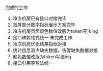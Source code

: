 完成的工作
1. 冷冻机房已有接口对接完毕
2. 首屏部分数字指标展示方案完毕
3. 冷冻机房页面颜色数值改版为token写法ing
4. 接口映射格式统一
   未完成工作
1. 冷冻机房优化结果指标对接
2. 统计信息测点缺失数据，告警缺失数据对接
3. 颜色数值改版为token写法ing
4. 接口引用等写法统一
